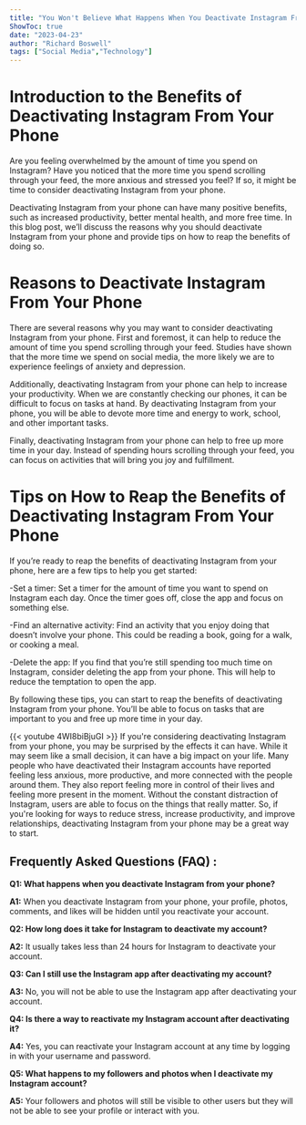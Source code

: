 ```yaml
---
title: "You Won't Believe What Happens When You Deactivate Instagram From Your Phone!"
ShowToc: true 
date: "2023-04-23"
author: "Richard Boswell" 
tags: ["Social Media","Technology"]
---
```

# Introduction to the Benefits of Deactivating Instagram From Your Phone

Are you feeling overwhelmed by the amount of time you spend on Instagram? Have you noticed that the more time you spend scrolling through your feed, the more anxious and stressed you feel? If so, it might be time to consider deactivating Instagram from your phone.

Deactivating Instagram from your phone can have many positive benefits, such as increased productivity, better mental health, and more free time. In this blog post, we’ll discuss the reasons why you should deactivate Instagram from your phone and provide tips on how to reap the benefits of doing so.

# Reasons to Deactivate Instagram From Your Phone

There are several reasons why you may want to consider deactivating Instagram from your phone. First and foremost, it can help to reduce the amount of time you spend scrolling through your feed. Studies have shown that the more time we spend on social media, the more likely we are to experience feelings of anxiety and depression.

Additionally, deactivating Instagram from your phone can help to increase your productivity. When we are constantly checking our phones, it can be difficult to focus on tasks at hand. By deactivating Instagram from your phone, you will be able to devote more time and energy to work, school, and other important tasks.

Finally, deactivating Instagram from your phone can help to free up more time in your day. Instead of spending hours scrolling through your feed, you can focus on activities that will bring you joy and fulfillment.

# Tips on How to Reap the Benefits of Deactivating Instagram From Your Phone

If you’re ready to reap the benefits of deactivating Instagram from your phone, here are a few tips to help you get started:

-Set a timer: Set a timer for the amount of time you want to spend on Instagram each day. Once the timer goes off, close the app and focus on something else.

-Find an alternative activity: Find an activity that you enjoy doing that doesn’t involve your phone. This could be reading a book, going for a walk, or cooking a meal.

-Delete the app: If you find that you’re still spending too much time on Instagram, consider deleting the app from your phone. This will help to reduce the temptation to open the app.

By following these tips, you can start to reap the benefits of deactivating Instagram from your phone. You’ll be able to focus on tasks that are important to you and free up more time in your day.

{{< youtube 4WI8biBjuGI >}} 
If you're considering deactivating Instagram from your phone, you may be surprised by the effects it can have. While it may seem like a small decision, it can have a big impact on your life. Many people who have deactivated their Instagram accounts have reported feeling less anxious, more productive, and more connected with the people around them. They also report feeling more in control of their lives and feeling more present in the moment. Without the constant distraction of Instagram, users are able to focus on the things that really matter. So, if you're looking for ways to reduce stress, increase productivity, and improve relationships, deactivating Instagram from your phone may be a great way to start.

## Frequently Asked Questions (FAQ) :
**Q1: What happens when you deactivate Instagram from your phone?**

**A1:** When you deactivate Instagram from your phone, your profile, photos, comments, and likes will be hidden until you reactivate your account.

**Q2: How long does it take for Instagram to deactivate my account?**

**A2:** It usually takes less than 24 hours for Instagram to deactivate your account.

**Q3: Can I still use the Instagram app after deactivating my account?**

**A3:** No, you will not be able to use the Instagram app after deactivating your account.

**Q4: Is there a way to reactivate my Instagram account after deactivating it?**

**A4:** Yes, you can reactivate your Instagram account at any time by logging in with your username and password.

**Q5: What happens to my followers and photos when I deactivate my Instagram account?**

**A5:** Your followers and photos will still be visible to other users but they will not be able to see your profile or interact with you.




